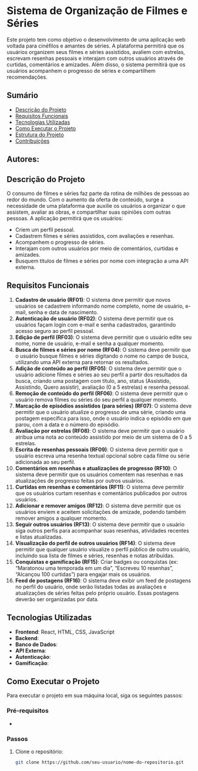 # Sistema de Organização de Filmes e Séries

Este projeto tem como objetivo o desenvolvimento de uma aplicação web voltada para cinéfilos e amantes de séries. A plataforma permitirá que os usuários organizem seus filmes e séries assistidos, avaliem com estrelas, escrevam resenhas pessoais e interajam com outros usuários através de curtidas, comentários e amizades. Além disso, o sistema permitirá que os usuários acompanhem o progresso de séries e compartilhem recomendações.

## Sumário

- [Descrição do Projeto](#descrição-do-projeto)
- [Requisitos Funcionais](#requisitos-funcionais)
- [Tecnologias Utilizadas](#tecnologias-utilizadas)
- [Como Executar o Projeto](#como-executar-o-projeto)
- [Estrutura do Projeto](#estrutura-do-projeto)
- [Contribuições](#contribuições)

## Autores:

## Descrição do Projeto

O consumo de filmes e séries faz parte da rotina de milhões de pessoas ao redor do mundo. Com o aumento da oferta de conteúdo, surge a necessidade de uma plataforma que auxilie os usuários a organizar o que assistem, avaliar as obras, e compartilhar suas opiniões com outras pessoas. A aplicação permitirá que os usuários:

- Criem um perfil pessoal.
- Cadastrem filmes e séries assistidos, com avaliações e resenhas.
- Acompanhem o progresso de séries.
- Interajam com outros usuários por meio de comentários, curtidas e amizades.
- Busquem títulos de filmes e séries por nome com integração a uma API externa.

## Requisitos Funcionais

1. **Cadastro de usuário (RF01)**: O sistema deve permitir que novos usuários se cadastrem informando nome completo, nome de usuário, e-mail, senha e data de nascimento.
2. **Autenticação de usuário (RF02)**: O sistema deve permitir que os usuários façam login com e-mail e senha cadastrados, garantindo acesso seguro ao perfil pessoal.
3. **Edição de perfil (RF03)**: O sistema deve permitir que o usuário edite seu nome, nome de usuário, e-mail e senha a qualquer momento.
4. **Busca de filmes e séries por nome (RF04)**: O sistema deve permitir que o usuário busque filmes e séries digitando o nome no campo de busca, utilizando uma API externa para retornar os resultados.
5. **Adição de conteúdo ao perfil (RF05)**: O sistema deve permitir que o usuário adicione filmes e séries ao seu perfil a partir dos resultados da busca, criando uma postagem com título, ano, status (Assistido, Assistindo, Quero assistir), avaliação (0 a 5 estrelas) e resenha pessoal.
6. **Remoção de conteúdo do perfil (RF06)**: O sistema deve permitir que o usuário remova filmes ou séries do seu perfil a qualquer momento.
7. **Marcação de episódios assistidos (para séries) (RF07)**: O sistema deve permitir que o usuário atualize o progresso de uma série, criando uma postagem específica para isso, onde o usuário indica o episódio em que parou, com a data e o número do episódio.
8. **Avaliação por estrelas (RF08)**: O sistema deve permitir que o usuário atribua uma nota ao conteúdo assistido por meio de um sistema de 0 a 5 estrelas.
9. **Escrita de resenhas pessoais (RF09)**: O sistema deve permitir que o usuário escreva uma resenha textual opcional sobre cada filme ou série adicionada ao seu perfil.
10. **Comentários em resenhas e atualizações de progresso (RF10)**: O sistema deve permitir que os usuários comentem nas resenhas e nas atualizações de progresso feitas por outros usuários.
11. **Curtidas em resenhas e comentários (RF11)**: O sistema deve permitir que os usuários curtam resenhas e comentários publicados por outros usuários.
12. **Adicionar e remover amigos (RF12)**: O sistema deve permitir que os usuários enviem e aceitem solicitações de amizade, podendo também remover amigos a qualquer momento.
13. **Seguir outros usuários (RF13)**: O sistema deve permitir que o usuário siga outros perfis para acompanhar suas resenhas, atividades recentes e listas atualizadas.
14. **Visualização do perfil de outros usuários (RF14)**: O sistema deve permitir que qualquer usuário visualize o perfil público de outro usuário, incluindo sua lista de filmes e séries, resenhas e notas atribuídas.
15. **Conquistas e gamificação (RF15)**: Criar badges ou conquistas (ex: “Maratonou uma temporada em um dia”, “Escreveu 10 resenhas”, “Alcançou 100 curtidas”) para engajar mais os usuários.
16. **Feed de postagens (RF16)**: O sistema deve exibir um feed de postagens no perfil do usuário, onde serão listadas todas as avaliações e atualizações de séries feitas pelo próprio usuário. Essas postagens deverão ser organizadas por data.

## Tecnologias Utilizadas

- **Frontend**: React, HTML, CSS, JavaScript
- **Backend**: 
- **Banco de Dados**: 
- **API Externa**: 
- **Autenticação**: 
- **Gamificação**: 

## Como Executar o Projeto

Para executar o projeto em sua máquina local, siga os seguintes passos:

### Pré-requisitos

- 

### Passos

1. Clone o repositório:
   ```bash
   git clone https://github.com/seu-usuario/nome-do-repositorio.git
